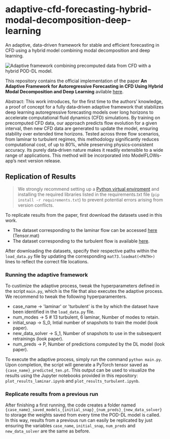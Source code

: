 # adaptive-cfd-forecasting-hybrid-modal-decomposition-deep-learning
An adaptive, data-driven framework for stable and efficient forecasting in CFD using a hybrid model combining modal decomposition and deep learning.

![Adaptive framework combining precomputed data from CFD with a hybrid POD-DL model.](https://github.com/user-attachments/assets/302acc9d-087a-4299-a066-3396aeaa5912)

This repository contains the official implementation of the paper **An Adaptive Framework for Autoregressive Forecasting in CFD Using Hybrid Modal Decomposition and Deep Learning** avilable [here](https://doi.org/10.48550/arXiv.2505.01531).

Abstract:
This work introduces, for the first time to the authors’ knowledge, a proof of concept for a fully data‑driven adaptive framework that stabilizes deep learning autoregressive forecasting models over long horizons to accelerate computational fluid dynamics (CFD) simulations. By training on precomputed CFD data, our approach predicts flow evolution for a given interval, then new CFD data are generated to update the model, ensuring stability over extended time horizons. Tested across three flow scenarios, from laminar to turbulent regimes, this methodology significantly reduces computational cost, of up to $80\%$, while preserving physics‐consistent accuracy. Its purely data‑driven nature makes it readily extensible to a wide range of applications. This method will be incorporated into ModelFLOWs-app’s next version release.

## Replication of Results
> We strongly recommend setting up a [Python virtual enviroment](https://www.freecodecamp.org/news/how-to-setup-virtual-environments-in-python/) and installing the required libraries listed in the requirements.txt file (`pip install -r requirements.txt`) to prevent potential errors arising from version conflicts.

To replicate results from the paper, first download the datasets used in this work.
* The dataset corresponding to the laminar flow can be accessed [here](https://drive.google.com/drive/folders/1_MkWVuWWoE3hGKPT0FbCba234KJ06kQo) (Tensor.mat)
* The dataset corresponding to the turbulent flow is available [here](https://github.com/mendezVKI/MODULO/tree/master/download_all_data_exercises).

After downloading the datasets, specify their respective paths within the `load_data.py` file by updating the corresponding `mat73.loadmat(<PATH>)` lines to reflect the correct file locations.

### Running the adaptive framework
To custimize the adaptive process, tweak the hyperparameters defined in the script `main.py`, which is the file that also executes the adaptive process. We recommend to tweak the following hyperparamenters.
* case_name        -> 'laminar' or 'turbulent' is the by which the dataset have been identified in the `load_data.py` file.
* num_modes        -> 5 # 13 turbulent, 6 laminar, Number of modes to retain.
* initial_snap     -> S_0, Intial number of snapshots to train the model (look paper).
* new_data_solver  -> S_1, Number of snapshots to use in the subsequent retrainings (look paper).
* num_preds        -> P, Number of predictions computed by the DL model (look paper).

To execute the adaptive process, simply run the command `python main.py`. Upon completion, the script will generate a PyTorch tensor saved as `{case_name}_predicted_ten.pt`. This output can be used to visualize the results using the Jupyter notebooks provided in this repository: `plot_results_laminar.ipynb` and `plot_results_turbulent.ipynb`.

### Replicate results from a previous run
After finishing a first running, the code creates a folder named `{case_name}_saved_models_{initial_snap}_{num_preds}_{new_data_solver}` to storage the weights saved from every time the POD-DL model is called. In this way, results from a previous run can easily be replicated by just ensuring the variables `case_name`, `initial_snap`, `num_preds` and `new_data_solver` are the same as before.
